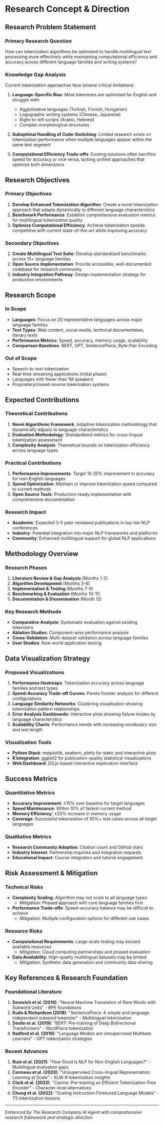 # Research Concept & Direction

## Research Problem Statement

### Primary Research Question
How can tokenization algorithms be optimized to handle multilingual text processing more effectively while maintaining computational efficiency and accuracy across different language families and writing systems?

### Knowledge Gap Analysis
Current tokenization approaches face several critical limitations:

1. **Language-Specific Bias**: Most tokenizers are optimized for English and struggle with:
   - Agglutinative languages (Turkish, Finnish, Hungarian)
   - Logographic writing systems (Chinese, Japanese)
   - Right-to-left scripts (Arabic, Hebrew)
   - Complex morphological structures

2. **Suboptimal Handling of Code-Switching**: Limited research exists on tokenization performance when multiple languages appear within the same text segment

3. **Computational Efficiency Trade-offs**: Existing solutions often sacrifice speed for accuracy or vice versa, lacking unified approaches that optimize both dimensions

## Research Objectives

### Primary Objectives
1. **Develop Enhanced Tokenization Algorithm**: Create a novel tokenization approach that adapts dynamically to different language characteristics
2. **Benchmark Performance**: Establish comprehensive evaluation metrics for multilingual tokenization quality
3. **Optimize Computational Efficiency**: Achieve tokenization speeds competitive with current state-of-the-art while improving accuracy

### Secondary Objectives
1. **Create Multilingual Test Suite**: Develop standardized benchmarks across 15+ language families
2. **Open Source Implementation**: Provide accessible, well-documented codebase for research community
3. **Industry Integration Pathway**: Design implementation strategy for production environments

## Research Scope

### In Scope
- **Languages**: Focus on 20 representative languages across major language families
- **Text Types**: Web content, social media, technical documentation, literary texts
- **Performance Metrics**: Speed, accuracy, memory usage, scalability
- **Comparison Baselines**: BERT, GPT, SentencePiece, Byte-Pair Encoding

### Out of Scope
- Speech-to-text tokenization
- Real-time streaming applications (initial phase)
- Languages with fewer than 1M speakers
- Proprietary/closed-source tokenization systems

## Expected Contributions

### Theoretical Contributions
1. **Novel Algorithmic Framework**: Adaptive tokenization methodology that dynamically adjusts to language characteristics
2. **Evaluation Methodology**: Standardized metrics for cross-lingual tokenization assessment
3. **Complexity Analysis**: Theoretical bounds on tokenization efficiency across language types

### Practical Contributions
1. **Performance Improvements**: Target 15-25% improvement in accuracy for non-English languages
2. **Speed Optimization**: Maintain or improve tokenization speed compared to current methods
3. **Open Source Tools**: Production-ready implementation with comprehensive documentation

### Research Impact
- **Academic**: Expected 3-5 peer-reviewed publications in top-tier NLP conferences
- **Industry**: Potential integration into major NLP frameworks and platforms
- **Community**: Enhanced multilingual support for global NLP applications

## Methodology Overview

### Research Phases
1. **Literature Review & Gap Analysis** (Months 1-2)
2. **Algorithm Development** (Months 3-6)
3. **Implementation & Testing** (Months 7-9)
4. **Benchmarking & Evaluation** (Months 10-11)
5. **Documentation & Dissemination** (Month 12)

### Key Research Methods
- **Comparative Analysis**: Systematic evaluation against existing tokenizers
- **Ablation Studies**: Component-wise performance analysis
- **Cross-Validation**: Multi-dataset validation across language families
- **User Studies**: Real-world application testing

## Data Visualization Strategy

### Proposed Visualizations
1. **Performance Heatmaps**: Tokenization accuracy across language families and text types
2. **Speed-Accuracy Trade-off Curves**: Pareto frontier analysis for different configurations
3. **Language Similarity Networks**: Clustering visualization showing tokenization pattern relationships
4. **Error Analysis Dashboards**: Interactive plots showing failure modes by language characteristics
5. **Scalability Charts**: Performance trends with increasing vocabulary size and text length

### Visualization Tools
- **Python Stack**: matplotlib, seaborn, plotly for static and interactive plots
- **R Integration**: ggplot2 for publication-quality statistical visualizations
- **Web Dashboard**: D3.js-based interactive exploration interface

## Success Metrics

### Quantitative Metrics
- **Accuracy Improvement**: ≥15% over baseline for target languages
- **Speed Maintenance**: Within 10% of fastest current method
- **Memory Efficiency**: ≤20% increase in memory usage
- **Coverage**: Successful tokenization of 95%+ test cases across all target languages

### Qualitative Metrics
- **Research Community Adoption**: Citation count and GitHub stars
- **Industry Interest**: Partnership inquiries and integration requests
- **Educational Impact**: Course integration and tutorial engagement

## Risk Assessment & Mitigation

### Technical Risks
- **Complexity Scaling**: Algorithm may not scale to all language types
  - *Mitigation*: Phased approach with core language families first
- **Performance Trade-offs**: Speed-accuracy balance may be difficult to achieve
  - *Mitigation*: Multiple configuration options for different use cases

### Resource Risks
- **Computational Requirements**: Large-scale testing may exceed available resources
  - *Mitigation*: Cloud computing partnerships and phased evaluation
- **Data Availability**: High-quality multilingual datasets may be limited
  - *Mitigation*: Synthetic data generation and community data sharing

## Key References & Research Foundation

### Foundational Literature
1. **Sennrich et al. (2016)**: "Neural Machine Translation of Rare Words with Subword Units" - BPE foundations
2. **Kudo & Richardson (2018)**: "SentencePiece: A simple and language independent subword tokenizer" - Multilingual tokenization
3. **Devlin et al. (2019)**: "BERT: Pre-training of Deep Bidirectional Transformers" - WordPiece tokenization
4. **Radford et al. (2019)**: "Language Models are Unsupervised Multitask Learners" - GPT tokenization strategies

### Recent Advances
1. **Rust et al. (2021)**: "How Good is NLP for Non-English Languages?" - Multilingual evaluation gaps
2. **Conneau et al. (2020)**: "Unsupervised Cross-lingual Representation Learning at Scale" - XLM-R tokenization insights
3. **Clark et al. (2022)**: "Canine: Pre-training an Efficient Tokenization-Free Encoder" - Character-level alternatives
4. **Chung et al. (2022)**: "Scaling Instruction-Finetuned Language Models" - T5 tokenization lessons

---
*Enhanced by The Research Company AI Agent with comprehensive research framework and strategic direction*
